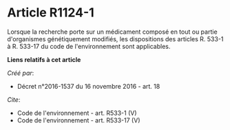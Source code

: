 # Article R1124-1

Lorsque la recherche porte sur un médicament composé en tout ou partie d'organismes génétiquement modifiés, les dispositions
des articles R. 533-1 à R. 533-17 du code de l'environnement sont applicables.

**Liens relatifs à cet article**

_Créé par_:

  - Décret n°2016-1537 du 16 novembre 2016 - art. 18

_Cite_:

  - Code de l'environnement - art. R533-1 (V)
  - Code de l'environnement - art. R533-17 (V)
